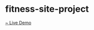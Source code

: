 # fitness-site-project


<a href="https://fuadpro.github.io/fitness-site-project/"> ~ Live Demo</a>
